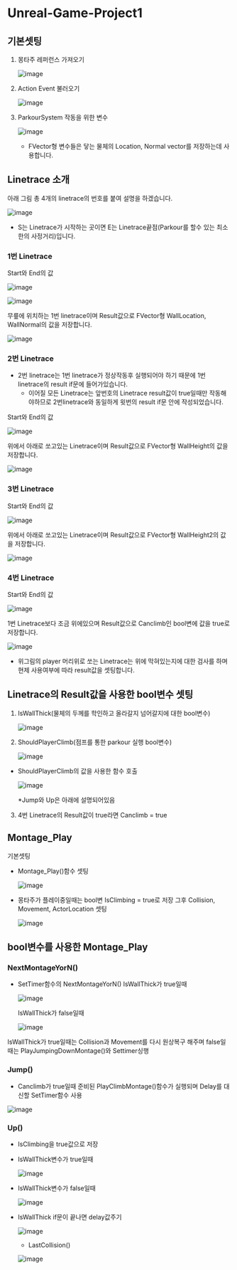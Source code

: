 # Unreal-Game-Project1

## 기본셋팅
1. 몽타주 레퍼런스 가져오기
   
   ![image](https://github.com/HanYooTae/Unreal-Game-Project1/assets/123162344/a9f0d4c4-8626-4bd3-a3de-2e96fbee9cc4)
     
2. Action Event 불러오기
   
   ![image](https://github.com/HanYooTae/Unreal-Game-Project1/assets/123162344/ba01eda7-79c7-4b7a-a713-7f7574dc5c70)

3. ParkourSystem 작동을 위한 변수

   ![image](https://github.com/HanYooTae/Unreal-Game-Project1/assets/123162344/d2bc3f47-07ae-4d02-929c-184f7d3ed761)
   
   - FVector형 변수들은 닿는 물체의 Location, Normal vector를 저장하는데 사용합니다.


## Linetrace 소개
아래 그림 총 4개의 linetrace의 번호를 붙여 설명을 하겠습니다.

![image](https://github.com/HanYooTae/Unreal-Game-Project1/assets/123162344/fcab60c9-f30c-42cb-8b42-650304082a0b)

- S는 Linetrace가 시작하는 곳이면 E는 Linetrace끝점(Parkour를 할수 있는 최소한의 사정거리)입니다.
  
### 1번 Linetrace
Start와 End의 값

![image](https://github.com/HanYooTae/Unreal-Game-Project1/assets/123162344/5d188c0e-866c-4a95-a672-784fe99b0555)

![image](https://github.com/HanYooTae/Unreal-Game-Project1/assets/123162344/0ee9a629-4e45-43aa-8376-8d72d808a8fd)

무릎에 위치하는 1번 linetrace이며 Result값으로 FVector형 WallLocation, WallNormal의 값을 저장합니다.

![image](https://github.com/HanYooTae/Unreal-Game-Project1/assets/123162344/08a9cdea-cc60-4484-beab-48a6d7ff9c87)

### 2번 Linetrace
* 2번 linetrace는 1번 linetrace가 정상작동후 실행되어야 하기 때문에 1번 linetrace의 result if문에 들어가있습니다.
  - 이어질 모든 Linetrace는 앞번호의 Linetrace result값이 true일때만 작동해야하므로 2번linetrace와 동일하게 윗번의 result if문 안에 작성되었습니다.

    
Start와 End의 값

![image](https://github.com/HanYooTae/Unreal-Game-Project1/assets/123162344/c07a950b-412b-402b-ac0d-b8c9bc05493c)

위에서 아래로 쏘고있는 Linetrace이며 Result값으로 FVector형 WallHeight의 값을 저장합니다.

![image](https://github.com/HanYooTae/Unreal-Game-Project1/assets/123162344/b1a460bc-29af-437a-a686-09cbb717f2eb)

### 3번 Linetrace
Start와 End의 값

![image](https://github.com/HanYooTae/Unreal-Game-Project1/assets/123162344/96085102-0f8a-4092-82e8-8e33c587d519)

위에서 아래로 쏘고있는 Linetrace이며 Result값으로 FVector형 WallHeight2의 값을 저장합니다.

![image](https://github.com/HanYooTae/Unreal-Game-Project1/assets/123162344/5973384c-73e4-47dd-ae52-878c85cd8b89)

### 4번 Linetrace
Start와 End의 값

![image](https://github.com/HanYooTae/Unreal-Game-Project1/assets/123162344/5e057ef4-b13f-4540-9881-2d8961da2549)

1번 Linetrace보다 조금 위에있으며 Result값으로 Canclimb인 bool변에 값을 true로 저장합니다.

![image](https://github.com/HanYooTae/Unreal-Game-Project1/assets/123162344/ef804cb4-127a-4830-9300-c3d6a1f1cd77)

* 위그림의 player 머리위로 쏘는 Linetrace는 위에 막혀있는지에 대한 검사를 하며 현제 사용여부에 따라 result값을 셋팅합니다.

## Linetrace의 Result값을 사용한 bool변수 셋팅
1. IsWallThick(물체의 두께를 학인하고 올라갈지 넘어갈지에 대한 bool변수)

   ![image](https://github.com/HanYooTae/Unreal-Game-Project1/assets/123162344/c1a8a021-caf6-4fe6-a79f-0fc37f6d5b3e)
  
2. ShouldPlayerClimb(점프를 통한 parkour 실행 bool변수)

   ![image](https://github.com/HanYooTae/Unreal-Game-Project1/assets/123162344/5c52659c-eef6-44ba-9c26-60b4fc0eee27)

- ShouldPlayerClimb의 값을 사용한 함수 호출

  ![image](https://github.com/HanYooTae/Unreal-Game-Project1/assets/123162344/72991cf7-9968-4246-ac97-0a735ba99dba)

   *Jump와 Up은 아래에 설명되어있음
3. 4번 Linetrace의 Result값이 true라면 Canclimb = true

## Montage_Play
기본셋팅
- Montage_Play()함수 셋팅

   ![image](https://github.com/HanYooTae/Unreal-Game-Project1/assets/123162344/24888e72-1d3f-418d-b5e9-a8ed1c9625c3)

   
- 몽타주가 플레이중일때는 bool변 IsClimbing = true로 저장 그후 Collision, Movement, ActorLocation 셋팅

   ![image](https://github.com/HanYooTae/Unreal-Game-Project1/assets/123162344/5f7e6b4b-03b4-4839-9df3-74bea54e9879)


## bool변수를 사용한 Montage_Play
### NextMontageYorN()
- SetTimer함수의 NextMontageYorN()
  IsWallThick가 true일때

   ![image](https://github.com/HanYooTae/Unreal-Game-Project1/assets/123162344/e3fe6ecc-f19a-4d4d-9124-5f0d94b2d884)

  IsWallThick가 false일때

   ![image](https://github.com/HanYooTae/Unreal-Game-Project1/assets/123162344/eda0ba43-64a5-4c81-83df-a643c0179151)

IsWallThick가 true일때는 Collision과 Movement를 다시 원상복구 해주며 false일때는 PlayJumpingDownMontage()와 Settimer싱행

### Jump()
- Canclimb가 true일때 준비된 PlayClimbMontage()함수가 실행되며 Delay를 대신할 SetTimer함수 사용

![image](https://github.com/HanYooTae/Unreal-Game-Project1/assets/123162344/6afa8daa-eb38-48cc-bd5f-baed60432745)

### Up()
- IsClimbing을 true값으로 저장
- IsWallThick변수가 true일때

  ![image](https://github.com/HanYooTae/Unreal-Game-Project1/assets/123162344/abe9b82b-5e40-46ef-87c4-5e1aa5b41940)

- IsWallThick변수가 false일때

  ![image](https://github.com/HanYooTae/Unreal-Game-Project1/assets/123162344/047c5d26-56e6-424e-83a6-3635f8df374a)

- IsWallThick if문이 끝나면 delay값주기

  ![image](https://github.com/HanYooTae/Unreal-Game-Project1/assets/123162344/2a8c6fa2-ca4f-40f9-b92a-8a076dcd2f4d)

   *  LastCollision()

     ![image](https://github.com/HanYooTae/Unreal-Game-Project1/assets/123162344/0acb2b8e-8e8d-43b9-b4a3-8d5993321d86)

        

